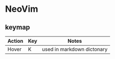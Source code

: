 # NeoVim

## keymap

| Action | Key | Notes                      |
| ------ | --- | -------------------------- |
| Hover  | K   | used in markdown dictonary |

